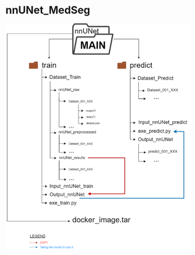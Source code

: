 # nnUNet_MedSeg

![Organization of the diffent folders](pictures/folders_train_predictV2.drawio%20(1).png)
